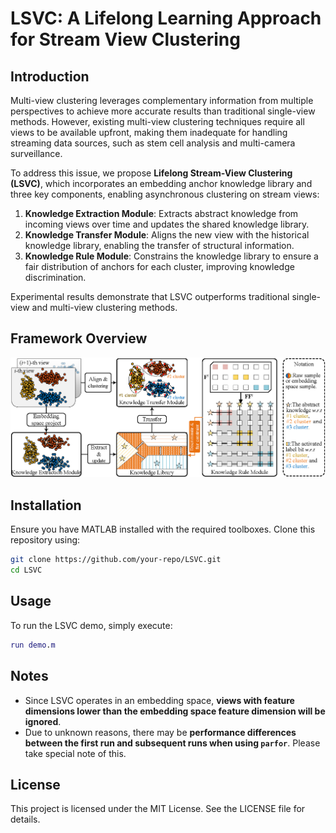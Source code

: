 # LSVC: A Lifelong Learning Approach for Stream View Clustering

## Introduction
Multi-view clustering leverages complementary information from multiple perspectives to achieve more accurate results than traditional single-view methods. However, existing multi-view clustering techniques require all views to be available upfront, making them inadequate for handling streaming data sources, such as stem cell analysis and multi-camera surveillance.

To address this issue, we propose **Lifelong Stream-View Clustering (LSVC)**, which incorporates an embedding anchor knowledge library and three key components, enabling asynchronous clustering on stream views:

1. **Knowledge Extraction Module**: Extracts abstract knowledge from incoming views over time and updates the shared knowledge library.
2. **Knowledge Transfer Module**: Aligns the new view with the historical knowledge library, enabling the transfer of structural information.
3. **Knowledge Rule Module**: Constrains the knowledge library to ensure a fair distribution of anchors for each cluster, improving knowledge discrimination.

Experimental results demonstrate that LSVC outperforms traditional single-view and multi-view clustering methods.

## Framework Overview
![LSVC Framework](Fig3.png)

## Installation
Ensure you have MATLAB installed with the required toolboxes. Clone this repository using:

```sh
git clone https://github.com/your-repo/LSVC.git
cd LSVC
```

## Usage
To run the LSVC demo, simply execute:

```matlab
run demo.m
```

## Notes
- Since LSVC operates in an embedding space, **views with feature dimensions lower than the embedding space feature dimension will be ignored**.
- Due to unknown reasons, there may be **performance differences between the first run and subsequent runs when using `parfor`**. Please take special note of this.



## License
This project is licensed under the MIT License. See the LICENSE file for details.

